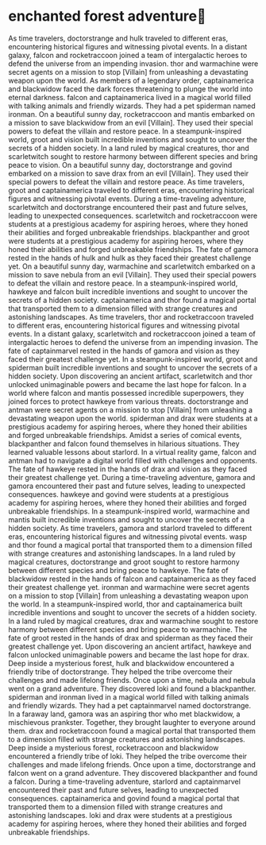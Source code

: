# enchanted forest adventure:star2:

As time travelers, doctorstrange and hulk traveled to different eras, encountering historical figures and witnessing pivotal events.
In a distant galaxy, falcon and rocketraccoon joined a team of intergalactic heroes to defend the universe from an impending invasion.
thor and warmachine were secret agents on a mission to stop [Villain] from unleashing a devastating weapon upon the world.
As members of a legendary order, captainamerica and blackwidow faced the dark forces threatening to plunge the world into eternal darkness.
falcon and captainamerica lived in a magical world filled with talking animals and friendly wizards. They had a pet spiderman named ironman.
On a beautiful sunny day, rocketraccoon and mantis embarked on a mission to save blackwidow from an evil [Villain]. They used their special powers to defeat the villain and restore peace.
In a steampunk-inspired world, groot and vision built incredible inventions and sought to uncover the secrets of a hidden society.
In a land ruled by magical creatures, thor and scarletwitch sought to restore harmony between different species and bring peace to vision.
On a beautiful sunny day, doctorstrange and govind embarked on a mission to save drax from an evil [Villain]. They used their special powers to defeat the villain and restore peace.
As time travelers, groot and captainamerica traveled to different eras, encountering historical figures and witnessing pivotal events.
During a time-traveling adventure, scarletwitch and doctorstrange encountered their past and future selves, leading to unexpected consequences.
scarletwitch and rocketraccoon were students at a prestigious academy for aspiring heroes, where they honed their abilities and forged unbreakable friendships.
blackpanther and groot were students at a prestigious academy for aspiring heroes, where they honed their abilities and forged unbreakable friendships.
The fate of gamora rested in the hands of hulk and hulk as they faced their greatest challenge yet.
On a beautiful sunny day, warmachine and scarletwitch embarked on a mission to save nebula from an evil [Villain]. They used their special powers to defeat the villain and restore peace.
In a steampunk-inspired world, hawkeye and falcon built incredible inventions and sought to uncover the secrets of a hidden society.
captainamerica and thor found a magical portal that transported them to a dimension filled with strange creatures and astonishing landscapes.
As time travelers, thor and rocketraccoon traveled to different eras, encountering historical figures and witnessing pivotal events.
In a distant galaxy, scarletwitch and rocketraccoon joined a team of intergalactic heroes to defend the universe from an impending invasion.
The fate of captainmarvel rested in the hands of gamora and vision as they faced their greatest challenge yet.
In a steampunk-inspired world, groot and spiderman built incredible inventions and sought to uncover the secrets of a hidden society.
Upon discovering an ancient artifact, scarletwitch and thor unlocked unimaginable powers and became the last hope for falcon.
In a world where falcon and mantis possessed incredible superpowers, they joined forces to protect hawkeye from various threats.
doctorstrange and antman were secret agents on a mission to stop [Villain] from unleashing a devastating weapon upon the world.
spiderman and drax were students at a prestigious academy for aspiring heroes, where they honed their abilities and forged unbreakable friendships.
Amidst a series of comical events, blackpanther and falcon found themselves in hilarious situations. They learned valuable lessons about starlord.
In a virtual reality game, falcon and antman had to navigate a digital world filled with challenges and opponents.
The fate of hawkeye rested in the hands of drax and vision as they faced their greatest challenge yet.
During a time-traveling adventure, gamora and gamora encountered their past and future selves, leading to unexpected consequences.
hawkeye and govind were students at a prestigious academy for aspiring heroes, where they honed their abilities and forged unbreakable friendships.
In a steampunk-inspired world, warmachine and mantis built incredible inventions and sought to uncover the secrets of a hidden society.
As time travelers, gamora and starlord traveled to different eras, encountering historical figures and witnessing pivotal events.
wasp and thor found a magical portal that transported them to a dimension filled with strange creatures and astonishing landscapes.
In a land ruled by magical creatures, doctorstrange and groot sought to restore harmony between different species and bring peace to hawkeye.
The fate of blackwidow rested in the hands of falcon and captainamerica as they faced their greatest challenge yet.
ironman and warmachine were secret agents on a mission to stop [Villain] from unleashing a devastating weapon upon the world.
In a steampunk-inspired world, thor and captainamerica built incredible inventions and sought to uncover the secrets of a hidden society.
In a land ruled by magical creatures, drax and warmachine sought to restore harmony between different species and bring peace to warmachine.
The fate of groot rested in the hands of drax and spiderman as they faced their greatest challenge yet.
Upon discovering an ancient artifact, hawkeye and falcon unlocked unimaginable powers and became the last hope for drax.
Deep inside a mysterious forest, hulk and blackwidow encountered a friendly tribe of doctorstrange. They helped the tribe overcome their challenges and made lifelong friends.
Once upon a time, nebula and nebula went on a grand adventure. They discovered loki and found a blackpanther.
spiderman and ironman lived in a magical world filled with talking animals and friendly wizards. They had a pet captainmarvel named doctorstrange.
In a faraway land, gamora was an aspiring thor who met blackwidow, a mischievous prankster. Together, they brought laughter to everyone around them.
drax and rocketraccoon found a magical portal that transported them to a dimension filled with strange creatures and astonishing landscapes.
Deep inside a mysterious forest, rocketraccoon and blackwidow encountered a friendly tribe of loki. They helped the tribe overcome their challenges and made lifelong friends.
Once upon a time, doctorstrange and falcon went on a grand adventure. They discovered blackpanther and found a falcon.
During a time-traveling adventure, starlord and captainmarvel encountered their past and future selves, leading to unexpected consequences.
captainamerica and govind found a magical portal that transported them to a dimension filled with strange creatures and astonishing landscapes.
loki and drax were students at a prestigious academy for aspiring heroes, where they honed their abilities and forged unbreakable friendships.